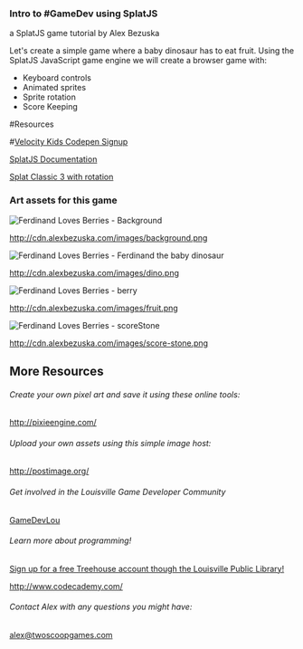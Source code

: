 ### Intro to #GameDev using SplatJS
a SplatJS game tutorial by Alex Bezuska


Let's create a simple game where a baby dinosaur has to eat fruit. Using the SplatJS JavaScript game engine we will create a browser game with:

- Keyboard controls
- Animated sprites
- Sprite rotation
- Score Keeping


#Resources

#[Velocity Kids Codepen Signup](https://docs.google.com/forms/d/1PLbxnpzasREP0YvWKkCPQcf-4G1P_VUwmxE0YB9Vk-E/viewform)


[SplatJS Documentation](http://splatjs.github.io/)

[Splat Classic 3 with rotation](http://cdn.alexbezuska.com/js/splat-3.0.2.min.js)

### Art assets for this game
![Ferdinand Loves Berries - Background ](http://cdn.alexbezuska.com/images/background.png)

http://cdn.alexbezuska.com/images/background.png

![Ferdinand Loves Berries - Ferdinand the baby dinosaur ](http://cdn.alexbezuska.com/images/dino.png)

http://cdn.alexbezuska.com/images/dino.png

![Ferdinand Loves Berries - berry ](http://cdn.alexbezuska.com/images/fruit.png)

http://cdn.alexbezuska.com/images/fruit.png


![Ferdinand Loves Berries - scoreStone ](http://cdn.alexbezuska.com/images/score-stone.png)

http://cdn.alexbezuska.com/images/score-stone.png

## More Resources

###### Create your own pixel art and save it using these online tools:
http://pixieengine.com/

###### Upload your own assets using this simple image host:
http://postimage.org/


###### Get involved in the Louisville Game Developer Community
[GameDevLou](http://www.gamedevlou.org)


###### Learn more about programming!
[Sign up for a free Treehouse account though the Louisville Public Library!](http://www.lfpl.org/treehouse/)

http://www.codecademy.com/


###### Contact Alex with any questions you might have:
[alex@twoscoopgames.com](mailto:alex@twoscoopgames.com)

